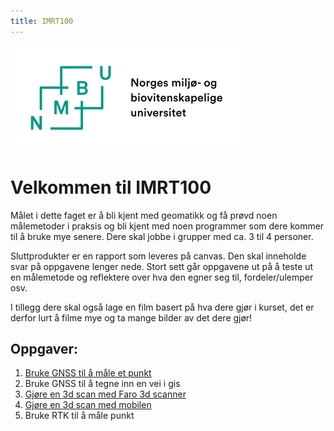 ```yaml
---
title: IMRT100
---
```

![](bilder/nmbu.svg)

# Velkommen til IMRT100
Målet i dette faget er å bli kjent med geomatikk og få prøvd noen målemetoder i praksis og bli kjent med noen programmer som dere kommer til å bruke mye senere. Dere skal jobbe i grupper med ca. 3 til 4 personer.

Sluttprodukter er en rapport som leveres på canvas. Den skal inneholde svar på oppgavene lenger nede. Stort sett går oppgavene ut på å teste ut en målemetode og reflektere over hva den egner seg til, fordeler/ulemper osv.

I tillegg dere skal også lage en film basert på hva dere gjør i kurset, det er derfor lurt å filme mye og ta mange bilder av det dere gjør!


## Oppgaver:
1. [Bruke GNSS til å måle et punkt](oppgaver/statisk_gnss.html)
2. Bruke GNSS til å tegne inn en vei i gis
3. [Gjøre en 3d scan med Faro 3d scanner](oppgaver/3d_scan_prof.html)
4. [Gjøre en 3d scan med mobilen](oppgaver/3d_scan_mobil.html)
5. Bruke RTK til å måle punkt

